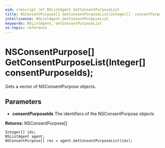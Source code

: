 ```yaml
---
uid: crmscript_ref_NSListAgent_GetConsentPurposeList
title: NSConsentPurpose[] GetConsentPurposeList(Integer[]  consentPurposeIds);
intellisense: NSListAgent.GetConsentPurposeList
keywords: NSListAgent, GetConsentPurposeList
so.topic: reference
---
```


# NSConsentPurpose[] GetConsentPurposeList(Integer[]  consentPurposeIds);

Gets a vector of NSConsentPurpose objects.

## Parameters

* **consentPurposeIds** The identifiers of the NSConsentPurpose objects

**Returns:** NSConsentPurpose[]

```crmscript
Integer[] ids;
NSListAgent agent;
NSConsentPurpose[] res = agent.GetConsentPurposeList(ids);
```

